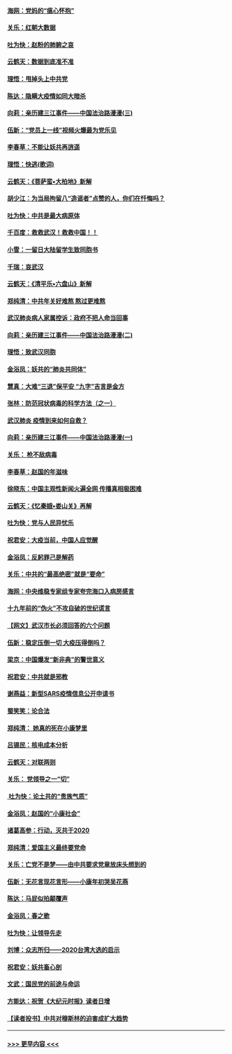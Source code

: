 #### [海网：党妈的“瘟心怀抱”](../pages/nsc993/n11840740.md?t=02041155) 
#### [关乐：红朝大数据](../pages/nsc993/n11840675.md?t=02041155) 
#### [吐为快：赵粉的肺腑之哀](../pages/nsc993/n11840618.md?t=02041155) 
#### [云鹤天：数据到底准不准](../pages/nsc993/n11840325.md?t=02041155) 
#### [理悟：甩掉头上中共党](../pages/nsc993/n11838826.md?t=02041155) 
#### [陈达：隐瞒大疫情如同大暗杀](../pages/nsc993/n11838771.md?t=02041155) 
#### [向莉：亲历建三江事件——中国法治路漫漫(三)](../pages/nsc993/n11831825.md?t=02041155) 
#### [伍新：“党员上一线”视频火爆最为党乐见](../pages/nsc993/n11838200.md?t=02041155) 
#### [李春草：不能让妖共再逍遥](../pages/nsc993/n11838102.md?t=02041155) 
#### [理悟：快逃(歌词)](../pages/nsc993/n11838083.md?t=02041155) 
#### [云鹤天：《菩萨蛮▪大柏地》新解](../pages/nsc993/n11838059.md?t=02041155) 
#### [胡少江：为当局拘留八“造谣者”点赞的人，你们在忏悔吗？](../pages/nsc993/n11836801.md?t=02041155) 
#### [吐为快：中共是最大病原体](../pages/nsc993/n11836748.md?t=02041155) 
#### [千百度：救救武汉！救救中国！！](../pages/nsc993/n11836145.md?t=02041155) 
#### [小雪：一留日大陆留学生致同胞书](../pages/nsc993/n11834624.md?t=02041155) 
#### [千瑞：哀武汉](../pages/nsc993/n11833647.md?t=02041155) 
#### [云鹤天：《清平乐▪六盘山》新解](../pages/nsc993/n11833611.md?t=02041155) 
#### [郑纯清：中共年关好难熬 熬过更难熬](../pages/nsc993/n11833489.md?t=02041155) 
#### [武汉肺炎病人家属控诉：政府不把人命当回事](../pages/nsc993/n11833205.md?t=02041155) 
#### [向莉：亲历建三江事件——中国法治路漫漫(二)](../pages/nsc993/n11829102.md?t=02041155) 
#### [理悟：致武汉同胞](../pages/nsc993/n11831522.md?t=02041155) 
#### [金浴凤：妖共的“肺炎共同体”](../pages/nsc993/n11829448.md?t=02041155) 
#### [慧真：大难“三退”保平安 “九字”吉言是金方](../pages/nsc993/n11829501.md?t=02041155) 
#### [张林：防范冠状病毒的科学方法（之一）](../pages/nsc993/n11828618.md?t=02041155) 
#### [武汉肺炎 疫情到来如何自救？](../pages/nsc993/n11827632.md?t=02041155) 
#### [向莉：亲历建三江事件——中国法治路漫漫(一)](../pages/nsc993/n11827190.md?t=02041155) 
#### [关乐： 枪不敌病毒](../pages/nsc993/n11826746.md?t=02041155) 
#### [李春草：赵国的年滋味](../pages/nsc993/n11826321.md?t=02041155) 
#### [徐晓东：中国主观性新闻火遍全网 传播真相极困难](../pages/nsc993/n11826508.md?t=02041155) 
#### [云鹤天：《忆秦娥▪娄山关》再解](../pages/nsc993/n11824682.md?t=02041155) 
#### [吐为快：党与人民异忧乐](../pages/nsc993/n11824660.md?t=02041155) 
#### [祝君安：大疫当前，中国人应觉醒](../pages/nsc993/n11821946.md?t=02041155) 
#### [金浴凤：反躬罪己是解药](../pages/nsc993/n11820280.md?t=02041155) 
#### [关乐：中共的“最高绝密”就是“要命”](../pages/nsc993/n11816946.md?t=02041155) 
#### [海网：中央维稳专家组专家夸完海口入病房感言](../pages/nsc993/n11815138.md?t=02041155) 
#### [十九年前的“伪火”不攻自破的世纪谎言](../pages/nsc993/n11813238.md?t=02041155) 
#### [【网文】武汉市长必须回答的六个问题](../pages/nsc993/n11813848.md?t=02041155) 
#### [伍新：稳定压倒一切 大疫压得倒吗？](../pages/nsc993/n11812634.md?t=02041155) 
#### [梁京：中国爆发“新非典”的警世意义](../pages/nsc993/n11812554.md?t=02041155) 
#### [祝君安：中共就是邪教](../pages/nsc993/n11812431.md?t=02041155) 
#### [谢燕益：新型SARS疫情信息公开申请书](../pages/nsc993/n11808840.md?t=02041155) 
#### [蜀笑笑：论合法](../pages/nsc993/n11808064.md?t=02041155) 
#### [郑纯清： 她真的死在小康梦里](../pages/nsc993/n11806623.md?t=02041155) 
#### [吕锡民：核电成本分析](../pages/nsc993/n11806284.md?t=02041155) 
#### [云鹤天：对联两则](../pages/nsc993/n11805957.md?t=02041155) 
#### [关乐： 党领导之一“切”](../pages/nsc993/n11804505.md?t=02041155) 
#### [ 吐为快：论土共的“贵族气质”](../pages/nsc993/n11804490.md?t=02041155) 
#### [金浴凤：赵国的“小康社会”](../pages/nsc993/n11804452.md?t=02041155) 
#### [诸葛高参：行动，灭共于2020](../pages/nsc993/n11804120.md?t=02041155) 
#### [郑纯清：爱国主义最终要党命](../pages/nsc993/n11802197.md?t=02041155) 
#### [关乐：亡党不是梦——由中共要求党章放床头想到的](../pages/nsc993/n11802156.md?t=02041155) 
#### [伍新：无花言现花言形——小康年初哭吴花燕](../pages/nsc993/n11800044.md?t=02041155) 
#### [陈达：马屁似拍颠覆声](../pages/nsc993/n11800010.md?t=02041155) 
#### [金浴凤：春之歌](../pages/nsc993/n11797687.md?t=02041155) 
#### [吐为快：让领导先走](../pages/nsc993/n11797512.md?t=02041155) 
#### [刘博：众志所归——2020台湾大选的启示](../pages/nsc993/n11796878.md?t=02041155) 
#### [祝君安：妖共畜心剖](../pages/nsc993/n11794273.md?t=02041155) 
#### [文武：国民党的前途与命运](../pages/nsc993/n11794198.md?t=02041155) 
#### [方能达：祝贺《大纪元时报》读者日增](../pages/nsc993/n11793807.md?t=02041155) 
#### [【读者投书】中共对穆斯林的迫害成扩大趋势](../pages/nsc993/n11791371.md?t=02041155) 

----
#### [ >>> 更早内容 <<< ](../indexes/nsc993-earlier.md)
